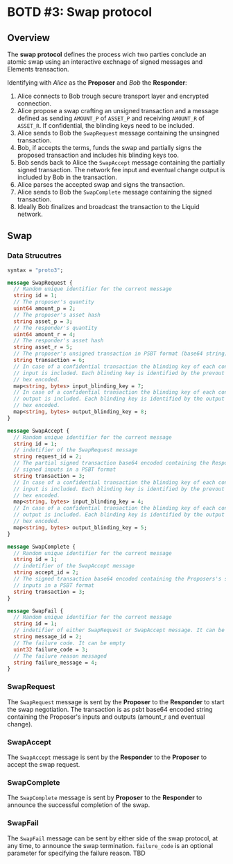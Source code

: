 # BOTD #3: Swap protocol

## Overview

The **swap protocol** defines the process wich two parties conclude an atomic swap using an interactive exchnage of signed messages and Elements transaction.

Identifying with *Alice* as the **Proposer** and *Bob* the **Responder**:

1. Alice connects to Bob trough secure transport layer and encrypted connection.
2. Alice propose a swap crafting an unsigned transaction and a message defined as sending `AMOUNT_P` of `ASSET_P` and receiving `AMOUNT_R` of `ASSET_R`. If confidential, the blinding keys need to be included.
3. Alice sends to Bob the `SwapRequest` message containing the unsingned transaction.
4. Bob, if accepts the terms, funds the swap and partially signs the proposed transaction and includes his blinding keys too.
5. Bob sends back to Alice the `SwapAccept` message containing the partially signed transaction. The network fee input and eventual change output is included by Bob in the transaction.
6. Alice parses the accepted swap and signs the transaction.
7. Alice sends to Bob the `SwapComplete` message containing the signed transaction.
8. Ideally Bob finalizes and broadcast the transaction to the Liquid network.

## Swap

### Data Strucutres

```protobuf
syntax = "proto3";

message SwapRequest {
  // Random unique identifier for the current message
  string id = 1;
  // The proposer's quantity
  uint64 amount_p = 2;
  // The proposer's asset hash
  string asset_p = 3;
  // The responder's quantity
  uint64 amount_r = 4;
  // The responder's asset hash
  string asset_r = 5;
  // The proposer's unsigned transaction in PSBT format (base64 string)
  string transaction = 6;
  // In case of a confidential transaction the blinding key of each confidential
  // input is included. Each blinding key is identified by the prevout script
  // hex encoded.
  map<string, bytes> input_blinding_key = 7;
  // In case of a confidential transaction the blinding key of each confidential
  // output is included. Each blinding key is identified by the output script
  // hex encoded.
  map<string, bytes> output_blinding_key = 8;
}

message SwapAccept {
  // Random unique identifier for the current message
  string id = 1;
  // indetifier of the SwapRequest message
  string request_id = 2;
  // The partial signed transaction base64 encoded containing the Responder's
  // signed inputs in a PSBT format
  string transaction = 3;
  // In case of a confidential transaction the blinding key of each confidential
  // input is included. Each blinding key is identified by the prevout script
  // hex encoded.
  map<string, bytes> input_blinding_key = 4;
  // In case of a confidential transaction the blinding key of each confidential
  // output is included. Each blinding key is identified by the output script
  // hex encoded.
  map<string, bytes> output_blinding_key = 5;
}

message SwapComplete {
  // Random unique identifier for the current message
  string id = 1;
  // indetifier of the SwapAccept message
  string accept_id = 2;
  // The signed transaction base64 encoded containing the Proposers's signed
  // inputs in a PSBT format
  string transaction = 3;
}

message SwapFail {
  // Random unique identifier for the current message
  string id = 1;
  // indetifier of either SwapRequest or SwapAccept message. It can be empty
  string message_id = 2;
  // The failure code. It can be empty
  uint32 failure_code = 3;
  // The failure reason messaged
  string failure_message = 4;
}
```

### SwapRequest 

The `SwapRequest` message is sent by the **Proposer** to the **Responder** to start the swap negotiation. The transaction is as psbt base64 encoded string containing the Proposer's inputs and outputs (amount_r and eventual change).

### SwapAccept 

The `SwapAccept` message is sent by the **Responder** to the **Proposer** to accept the swap request.

### SwapComplete

The `SwapComplete` message is sent by **Proposer** to the **Responder** to announce the successful completion of the swap. 

### SwapFail

The `SwapFail` message can be sent by either side of the swap protocol, at any time, to announce the swap termination.
`failure_code` is an optional parameter for specifying the failure reason. TBD


